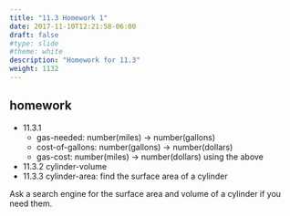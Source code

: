 ```yaml
---
title: "11.3 Homework 1"
date: 2017-11-10T12:21:58-06:00
draft: false
#type: slide
#theme: white
description: "Homework for 11.3"
weight: 1132
---
```


## homework

* 11.3.1
    - gas-needed: number(miles) -> number(gallons)
    - cost-of-gallons: number(gallons) -> number(dollars)
    - gas-cost: number(miles) -> number(dollars) using the above
* 11.3.2 cylinder-volume
* 11.3.3 cylinder-area: find the surface area of a cylinder

Ask a search engine for the surface area and volume of a cylinder if you 
need them.

